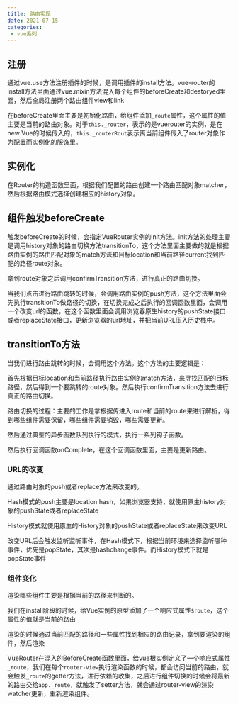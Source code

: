 ```yaml
---
title: 路由实现
date: 2021-07-15
categories: 
 - vue系列
---
```


## 注册
通过vue.use方法注册插件的时候，是调用插件的install方法。vue-router的install方法里面通过vue.mixin方法混入每个组件的beforeCreate和destoryed里面，然后全局注册两个路由组件view和link

在beforeCreate里面主要是初始化路由，给组件添加`_route`属性，这个属性的值主要是当前的路由对象。对于`this._router`，表示的是vuerouter的实例，是在new Vue的时候传入的，`this._routerRout`表示离当前组件传入了router对象作为配置而实例化的服饰里。

## 实例化
在Router的构造函数里面，根据我们配置的路由创建一个路由匹配对象matcher，然后根据路由模式选择创建相应的history对象。

## 组件触发beforeCreate
触发beforeCreate的时候，会指定VueRouter实例的init方法。init方法的处理主要是调用history对象的路由切换方法transitionTo，这个方法里面主要做的就是根据路由实例的路由匹配对象的match方法和目标location和当前路径current找到匹配的路径route对象。

拿到route对象之后调用confirmTransition方法，进行真正的路由切换。

当我们点击进行路由跳转的时候，会调用路由实例的push方法，这个方法里面会先执行transitionTo做路径的切换，在切换完成之后执行的回调函数里面，会调用一个改变url的函数，在这个函数里面会调用浏览器原生history的pushState接口或者replaceState接口，更新浏览器的url地址，并把当前URL压入历史栈中。


## transitionTo方法
当我们进行路由跳转的时候，会调用这个方法。这个方法的主要逻辑是：

首先根据目标location和当前路径执行路由实例的match方法，来寻找匹配的目标路径，然后得到一个要跳转的route对象。然后执行confirmTransition方法去进行真正的路由切换。

路由切换的过程：主要的工作是拿根据传进入route和当前的route来进行解析，得到哪些组件需要保留，哪些组件需要销毁，哪些需要更新。

然后通过典型的异步函数队列执行的模式，执行一系列钩子函数。

然后执行回调函数onComplete，在这个回调函数里面，主要是更新路由。

### URL的改变
通过路由对象的push或者replace方法来改变的。

Hash模式的push主要是location.hash，如果浏览器支持，就使用原生history对象的pushState或者replaceState

History模式就使用原生的History对象的pushState或者replaceState来改变URL

改变URL后会触发监听监听事件，在Hash模式下，根据当前环境来选择监听哪种事件，优先是popState，其次是hashchange事件。而History模式下就是popState事件

### 组件变化
渲染哪些组件主要是根据当前的路径来判断的。

我们在install阶段的时候，给Vue实例的原型添加了一个响应式属性`$route`，这个属性的值就是当前的路由

渲染的时候通过当前匹配的路径和一些属性找到相应的路由记录，拿到要渲染的组件，然后渲染


VueRouter在混入的BeforeCreate函数里面，给vue根实例定义了一个响应式属性`_route`，我们在每个`router-view`执行渲染函数的时候，都会访问当前的路由，就会触发`_route`的getter方法，进行依赖的收集，之后进行组件切换的时候会将最新的路由交给`app._route`，就触发了setter方法，就会通过router-view的渲染watcher更新，重新渲染组件。